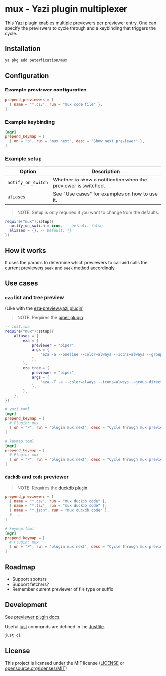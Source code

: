 # mux - Yazi plugin multiplexer

This Yazi plugin enables multiple previewers per previewer entry. One can specify the previewers to cycle through and a keybinding that triggers the cycle.

## Installation

```bash
ya pkg add peterfication/mux
```

## Configuration

### Example previewer configuration

```toml
prepend_previewers = [
  { name = "*.csv", run = "mux code file" },
]
```

### Example keybinding

```toml
[mgr]
prepend_keymap = [
  { on = "p", run = "mux next", desc = "Show next previewer" },
]
```

### Example setup

| Option             | Description                                                    |
| ------------------ | -------------------------------------------------------------- |
| `notify_on_switch` | Whether to show a notification when the previewer is switched. |
| `aliases`          | See "Use cases" for examples on how to use it.                 |

> NOTE: Setup is only required if you want to change from the defaults.

```lua
require("mux"):setup({
  notify_on_switch = true, -- Default: false
  aliases = {}, -- Default: {}
})
```

## How it works

It uses the params to determine which previewers to call and calls the current previewers `peek` and `seek` method accordingly.

## Use cases

### `eza` list and tree preview

(Like with the [eza-preview.yazi plugin](https://github.com/sharklasers996/eza-preview.yazi))

> NOTE: Requires the [piper plugin](https://github.com/yazi-rs/plugins/tree/main/piper.yazi).

```lua
-- init.lua
require("mux"):setup({
	aliases = {
		eza = {
			previewer = "piper",
			args = {
				"eza -a --oneline --color=always --icons=always --group-directories-first --no-quotes $1",
			},
		},
		eza_tree = {
			previewer = "piper",
			args = {
				"eza -T -a --color=always --icons=always --group-directories-first --no-quotes $1",
			},
		},
	},
})
```

```toml
# yazi.toml
[mgr]
prepend_keymap = [
  # Plugin: mux
  { on = "P", run = "plugin mux next", desc = "Cycle through mux previewers" },
]
```

```toml
# keymap.toml
[mgr]
prepend_keymap = [
  # Plugin: mux
  { on = "P", run = "plugin mux next", desc = "Cycle through mux previewers" },
]
```

### `duckdb` and `code` previewer

> NOTE: Requires the [duckdb plugin](https://github.com/wylie102/duckdb.yazi).

```toml
prepend_previewers = [
  { name = "*.csv", run = "mux duckdb code" },
  { name = "*.tsv", run = "mux duckdb code" },
  { name = "*.json", run = "mux duckdb code" },
  # ...
]
```

```toml
# keymap.toml
[mgr]
prepend_keymap = [
  # Plugin: mux
  { on = "P", run = "plugin mux next", desc = "Cycle through mux previewers" },
]
```

## Roadmap

- Support spotters
- Support fetchers?
- Remember current previewer of file type or suffix

## Development

See [previewer plugin docs](https://yazi-rs.github.io/docs/plugins/overview/#previewer).

Useful [just](https://github.com/casey/just) commands are defined in the [Justfile](Justfile).

```bash
just ci
```

## License

This project is licensed under the MIT license ([LICENSE](LICENSE) or [opensource.org/licenses/MIT](https://opensource.org/licenses/MIT))
